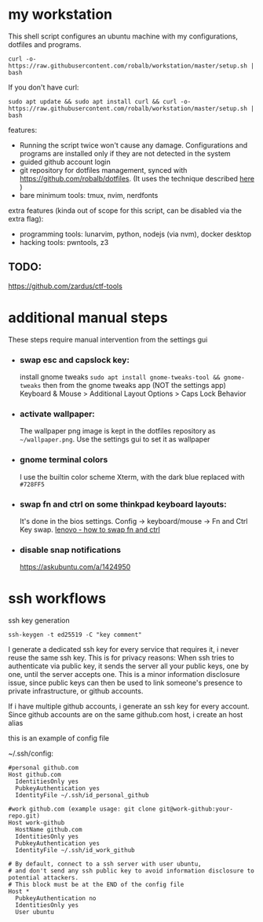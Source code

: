 # my workstation

This shell script configures an ubuntu machine with my configurations, dotfiles and programs.

    curl -o- https://raw.githubusercontent.com/robalb/workstation/master/setup.sh | bash


If you don't have curl:

    sudo apt update && sudo apt install curl && curl -o- https://raw.githubusercontent.com/robalb/workstation/master/setup.sh | bash

features:

- Running the script twice won't cause any damage. Configurations and programs are installed only if they are not detected in the system
- guided github account login
- git repository for dotfiles management, synced with https://github.com/robalb/dotfiles. (It uses the technique described [here](https://www.atlassian.com/git/tutorials/dotfiles) )
- bare minimum tools: tmux, nvim, nerdfonts

extra features (kinda out of scope for this script, can be disabled via the extra flag):

- programming tools: lunarvim, python, nodejs (via nvm), docker desktop
- hacking tools: pwntools, z3

## TODO:

https://github.com/zardus/ctf-tools

# additional manual steps

These steps require manual intervention from the settings gui

- ### swap esc and capslock key: 
  install gnome tweaks `sudo apt install gnome-tweaks-tool && gnome-tweaks` then from the gnome tweaks app (NOT the settings app) Keyboard & Mouse > Additional Layout Options > Caps Lock Behavior
- ### activate wallpaper:
  The wallpaper png image is kept in the dotfiles repository as `~/wallpaper.png`. Use the settings gui to set it as wallpaper
- ### gnome terminal colors
  I use the builtin color scheme Xterm, with the dark blue replaced with `#728FF5`
- ### swap fn and ctrl on some thinkpad keyboard layouts: 
  It's done in the bios settings. Config -> keyboard/mouse -> Fn and Ctrl Key swap. [lenovo - how to swap fn and ctrl](https://support.lenovo.com/gb/en/solutions/ht074187-how-to-swap-the-fn-function-and-ctrl-control-keyboard-keys-in-bios)
- ### disable snap notifications
  https://askubuntu.com/a/1424950

# ssh workflows

ssh key generation

`ssh-keygen -t ed25519 -C "key comment"`

I generate a dedicated ssh key for every service that requires it, i never reuse the same ssh key.
This is for privacy reasons:
When ssh tries to authenticate via public key, it sends the server all your public keys, one by one, until the server accepts one.
This is a minor information disclosure issue, since public keys can then be used to link someone's presence to private infrastructure, or github accounts.

If i have multiple github accounts, i generate an ssh key for every account.
Since github accounts are on the same github.com host, i create an host alias

this is an example of config file

 ~/.ssh/config:

    #personal github.com
    Host github.com
      IdentitiesOnly yes
      PubkeyAuthentication yes
      IdentityFile ~/.ssh/id_personal_github
    
    #work github.com (example usage: git clone git@work-github:your-repo.git)
    Host work-github
      HostName github.com
      IdentitiesOnly yes
      PubkeyAuthentication yes
      IdentityFile ~/.ssh/id_work_github

    # By default, connect to a ssh server with user ubuntu,
    # and don't send any ssh public key to avoid information disclosure to potential attackers.
    # This block must be at the END of the config file
    Host *
      PubkeyAuthentication no
      IdentitiesOnly yes
      User ubuntu

